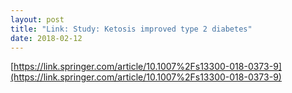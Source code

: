 ```yaml
---
layout: post
title: "Link: Study: Ketosis improved type 2 diabetes"
date: 2018-02-12
---
```

[https://link.springer.com/article/10.1007%2Fs13300-018-0373-9](https://link.springer.com/article/10.1007%2Fs13300-018-0373-9)
